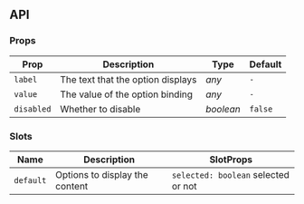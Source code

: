 ## API

### Props

| Prop | Description | Type | Default |
| --- | --- | --- | --- |
| `label` | The text that the option displays | _any_ | `-` |
| `value` | The value of the option binding | _any_ | `-` |
| `disabled` | Whether to disable | _boolean_ | `false` |

### Slots

| Name | Description | SlotProps |
| --- | --- | --- |
| `default` | Options to display the content | `selected: boolean` selected or not |
